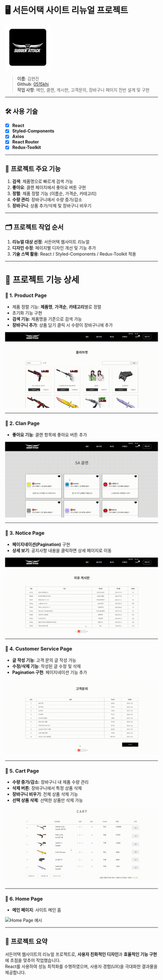 # 🖥️ 서든어택 사이트 리뉴얼 프로젝트

<a href="" target="_blank">
<img src="./public/images/logo2.jpg" width="150px" alt="서든어택 로고">
</a>

> **이름**: 김현진  
> **Github**: [0515khj](https://github.com/0515khj)  
> **작업 사항**: 메인, 클랜, 게시판, 고객문의, 장바구니 페이지 전반 설계 및 구현  

---

## 🛠️ 사용 기술  
- [x] **React**  
- [x] **Styled-Components**  
- [x] **Axios**  
- [x] **React Router**  
- [x] **Redux-Toolkit**  

---

## 🚀 프로젝트 주요 기능  
1. **검색**: 제품명으로 빠르게 검색 가능  
2. **좋아요**: 클랜 페이지에서 좋아요 버튼 구현  
3. **정렬**: 제품 정렬 기능 (이름순, 가격순, 카테고리)  
4. **수량 관리**: 장바구니에서 수량 증가/감소  
5. **장바구니**: 상품 추가/삭제 및 장바구니 비우기  

---

## 🗂️ 프로젝트 작업 순서  
1. **리뉴얼 대상 선정**: 서든어택 웹사이트 리뉴얼  
2. **디자인 수정**: 페이지별 디자인 개선 및 기능 추가  
3. **기술 스택 활용**: React / Styled-Components / Redux-Toolkit 적용  

---

# 📄 프로젝트 기능 상세

### 🌟 1. Product Page
- 제품 정렬 기능: **제품명**, **가격순**, **카테고리**별로 정렬  
- 초기화 기능 구현  
- **검색 기능**: 제품명을 기준으로 검색 가능  
- **장바구니 추가**: 상품 담기 클릭 시 수량이 장바구니에 추가  
<img src="./public/images/product.gif" alt="Product Page 예시">

---

### 🌟 2. Clan Page
- **좋아요 기능**: 클랜 항목에 좋아요 버튼 추가  
<img src="./public/images/clan.gif" alt="Clan Page 예시">

---

### 🌟 3. Notice Page
- **페이지네이션(Pagination)** 구현  
- **상세 보기**: 공지사항 내용을 클릭하면 상세 페이지로 이동  
<img src="./public/images/notice.gif" alt="Notice Page 예시">

---

### 🌟 4. Customer Service Page
- **글 작성 기능**: 고객 문의 글 작성 가능  
- **수정/삭제 기능**: 작성된 글 수정 및 삭제  
- **Pagination 구현**: 페이지네이션 기능 추가  
<img src="./public/images/customer.gif" alt="Customer Service Page 예시">

---

### 🌟 5. Cart Page
- **수량 증가/감소**: 장바구니 내 제품 수량 관리  
- **삭제 버튼**: 장바구니에서 특정 상품 삭제  
- **장바구니 비우기**: 전체 상품 삭제 기능  
- **선택 상품 삭제**: 선택한 상품만 삭제 가능  
<img src="./public/images/cart.gif" alt="Cart Page 예시">

---

### 🌟 6. Home Page
- **메인 페이지**: 사이트 메인 홈  
<img src="./public/images/home.gif" alt="Home Page 예시">

---

## 🎨 프로젝트 요약  
서든어택 웹사이트의 리뉴얼 프로젝트로, **사용자 친화적인 디자인**과 **효율적인 기능 구현**에 초점을 맞추어 작업했습니다.  
React를 사용하여 성능 최적화를 수행하였으며, 사용자 경험(UX)을 극대화한 결과물을 제공합니다.
